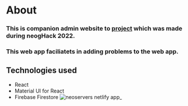 # About
### This is companion admin website to [project](https://neoservers.netlify.app/) which was made during neogHack 2022.

### This web app faciliatets in adding problems to the web app.

## Technologies used
- React
- Material UI for React
- Firebase Firestore
 ![neoservers netlify app_](https://user-images.githubusercontent.com/90495133/167330836-011d0b40-49fd-4e5e-8bb7-eecd185786a3.png)
